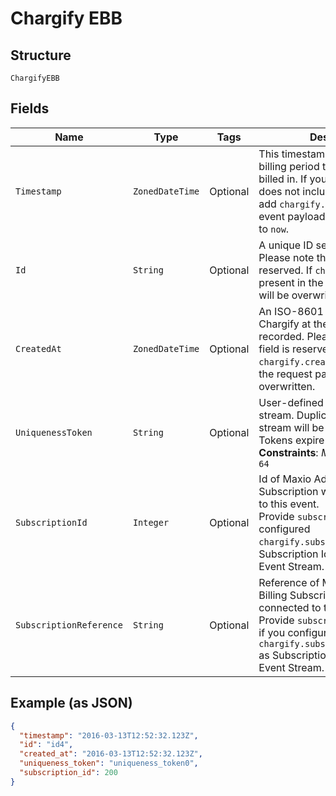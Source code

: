 
# Chargify EBB

## Structure

`ChargifyEBB`

## Fields

| Name | Type | Tags | Description | Getter | Setter |
|  --- | --- | --- | --- | --- | --- |
| `Timestamp` | `ZonedDateTime` | Optional | This timestamp determines what billing period the event will be billed in. If your request payload does not include it, Chargify will add `chargify.timestamp` to the event payload and set the value to `now`. | ZonedDateTime getTimestamp() | setTimestamp(ZonedDateTime timestamp) |
| `Id` | `String` | Optional | A unique ID set by Chargify. Please note that this field is reserved. If `chargify.id` is present in the request payload, it will be overwritten. | String getId() | setId(String id) |
| `CreatedAt` | `ZonedDateTime` | Optional | An ISO-8601 timestamp, set by Chargify at the time each event is recorded. Please note that this field is reserved. If `chargify.created_at` is present in the request payload, it will be overwritten. | ZonedDateTime getCreatedAt() | setCreatedAt(ZonedDateTime createdAt) |
| `UniquenessToken` | `String` | Optional | User-defined string scoped per-stream. Duplicate events within a stream will be silently ignored. Tokens expire after 31 days.<br>**Constraints**: *Maximum Length*: `64` | String getUniquenessToken() | setUniquenessToken(String uniquenessToken) |
| `SubscriptionId` | `Integer` | Optional | Id of Maxio Advanced Billing Subscription which is connected to this event.<br>Provide `subscription_id` if you configured `chargify.subscription_id` as Subscription Identifier in your Event Stream. | Integer getSubscriptionId() | setSubscriptionId(Integer subscriptionId) |
| `SubscriptionReference` | `String` | Optional | Reference of Maxio Advanced Billing Subscription which is connected to this event.<br>Provide `subscription_reference` if you configured `chargify.subscription_reference` as Subscription Identifier in your Event Stream. | String getSubscriptionReference() | setSubscriptionReference(String subscriptionReference) |

## Example (as JSON)

```json
{
  "timestamp": "2016-03-13T12:52:32.123Z",
  "id": "id4",
  "created_at": "2016-03-13T12:52:32.123Z",
  "uniqueness_token": "uniqueness_token0",
  "subscription_id": 200
}
```

